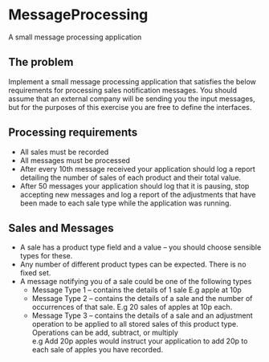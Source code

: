 # MessageProcessing
A small message processing application 

## The problem 
Implement a small message processing application that satisfies the below requirements for processing sales notification messages.  You should assume that an external company will be sending you the input messages, but for the purposes of this exercise you are free to define the interfaces. 

## Processing requirements 
- All sales must be recorded 
- All messages must be processed 
- After every 10th message received your application should log a report detailing the number of sales of each product and their total value. 
- After 50 messages your application should log that it is pausing, stop accepting new messages and log a report of the adjustments that have been made to each sale type while the application was running. 

## Sales and Messages 
- A sale has a product type field and a value – you should choose sensible types for these. 
- Any number of different product types can be expected.  There is no fixed set. 
- A message notifying you of a sale could be one of the following types 
    - Message Type 1 – contains the details of 1 sale E.g apple at 10p 
    - Message Type 2 – contains the details of a sale and the number of occurrences of that sale. E.g 20 sales of apples at 10p 
      each. 
    - Message Type 3 – contains the details of a sale and an adjustment operation to be applied to all stored sales of this product
      type. Operations can be add, subtract, or multiply  
      e.g Add 20p apples would instruct your application to add 20p to each sale of apples you have recorded. 
   
